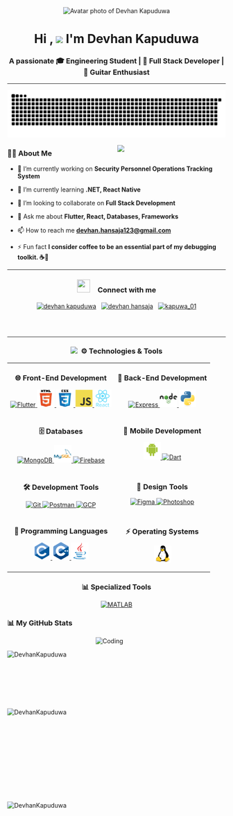 <div align=center>
      <img height="200" alt="Avatar photo of Devhan Kapuduwa" src="https://github.com/10kartik/10kartik/assets/99239411/21742f3f-d9a7-4a53-8530-7d20d51e03a9" alt="Avatar photo of KK10">
  </div>
  <h1 align="center">Hi , <img src="https://media.giphy.com/media/hvRJCLFzcasrR4ia7z/giphy.gif" width="35"> I'm Devhan Kapuduwa</h1>

<h3 align="center">A passionate 🎓 Engineering Student | 📱 Full Stack Developer | 🎸 Guitar Enthusiast</h3>

---

<p align = "center">
	<img src = https://github.com/7oSkaaa/7oSkaaa/blob/output/github-contribution-grid-snake-dark.svg/>
</p>


<picture> <img align="right" src="https://github.com/7oSkaaa/7oSkaaa/blob/main/Images/Right_Side.gif?raw=true" width = 250px></picture>

### 👨‍💻 About Me

- 🔭 I’m currently working on **Security Personnel Operations Tracking System**

- 🌱 I’m currently learning **.NET, React Native**

- 👯 I’m looking to collaborate on **Full Stack Development**

- 💬 Ask me about **Flutter, React, Databases, Frameworks**

- 📫 How to reach me **devhan.hansaja123@gmail.com**

- ⚡ Fun fact     **I consider coffee to be an essential part of my debugging toolkit. ☕🔧**

---

<h3 align="center"><img src="https://media.giphy.com/media/iY8CRBdQXODJSCERIr/giphy.gif" width="30" height="30" style="margin-right: 10px;"> &nbsp;Connect with me</h3>
<p align="center">
  <a href="https://linkedin.com/in/devhan kapuduwa" target="blank"><img align="center" src="https://raw.githubusercontent.com/rahuldkjain/github-profile-readme-generator/master/src/images/icons/Social/linked-in-alt.svg" alt="devhan kapuduwa" height="30" width="40" /></a>
  &nbsp;
  <a href="https://fb.com/devhan hansaja" target="blank"><img align="center" src="https://github.com/gauravghongde/social-icons/blob/master/PNG/Color/Facebook.png" alt="devhan hansaja" height="30" width="30" /></a>
  &nbsp;
  <a href="https://instagram.com/kapuwa_01" target="blank"><img align="center" src="https://raw.githubusercontent.com/rahuldkjain/github-profile-readme-generator/master/src/images/icons/Social/instagram.svg" alt="kapuwa_01" height="30" width="40" /></a>
</p>

<br>
<br>


---
<h3 align="center">
  <img src="https://media2.giphy.com/media/QssGEmpkyEOhBCb7e1/giphy.gif?cid=ecf05e47a0n3gi1bfqntqmob8g9aid1oyj2wr3ds3mg700bl&rid=giphy.gif" width="30"> &nbsp;⚙️ Technologies & Tools
</h3>



<table align="center">
  <tr>
    <td align="center" valign="top">
      <h3>🌐 Front-End Development</h3>
      <p>
        <a href="https://flutter.dev" target="_blank" rel="noreferrer">
          <img src="https://www.vectorlogo.zone/logos/flutterio/flutterio-icon.svg" alt="Flutter" width="40" height="40">
        </a>
        <a href="https://www.w3.org/html/" target="_blank" rel="noreferrer">
          <img src="https://raw.githubusercontent.com/devicons/devicon/master/icons/html5/html5-original-wordmark.svg" alt="HTML5" width="40" height="40">
        </a>
        <a href="https://www.w3schools.com/css/" target="_blank" rel="noreferrer">
          <img src="https://raw.githubusercontent.com/devicons/devicon/master/icons/css3/css3-original-wordmark.svg" alt="CSS3" width="40" height="40">
        </a>
        <a href="https://developer.mozilla.org/en-US/docs/Web/JavaScript" target="_blank" rel="noreferrer">
          <img src="https://raw.githubusercontent.com/devicons/devicon/master/icons/javascript/javascript-original.svg" alt="JavaScript" width="40" height="40">
        </a>
        <a href="https://reactjs.org/" target="_blank" rel="noreferrer">
          <img src="https://raw.githubusercontent.com/devicons/devicon/master/icons/react/react-original-wordmark.svg" alt="React" width="40" height="40">
        </a>
      </p>
    </td>
    <td align="center" valign="top">
      <h3>💾 Back-End Development</h3>
      <p>
        <a href="https://expressjs.com" target="_blank" rel="noreferrer">
          <img src="https://github.com/Scar1109/skill-icons/blob/main/icons/ExpressJS-Light.svg" alt="Express" width="40" height="40">
        </a>
        <a href="https://nodejs.org" target="_blank" rel="noreferrer">
          <img src="https://raw.githubusercontent.com/devicons/devicon/master/icons/nodejs/nodejs-original-wordmark.svg" alt="Node.js" width="40" height="40">
        </a>
        <a href="https://www.python.org" target="_blank" rel="noreferrer">
          <img src="https://raw.githubusercontent.com/devicons/devicon/master/icons/python/python-original.svg" alt="Python" width="40" height="40">
        </a>
      </p>
    </td>
  </tr>
  <tr>
    <td align="center" valign="top">
      <h3>🗄️ Databases</h3>
      <p>
        <a href="https://www.mongodb.com/" target="_blank" rel="noreferrer">
          <img src="https://github.com/Scar1109/skill-icons/blob/main/icons/MongoDB.svg" alt="MongoDB" width="40" height="40">
        </a>
        <a href="https://www.mysql.com/" target="_blank" rel="noreferrer">
          <img src="https://raw.githubusercontent.com/devicons/devicon/master/icons/mysql/mysql-original-wordmark.svg" alt="MySQL" width="40" height="40">
        </a>
        <a href="https://firebase.google.com/" target="_blank" rel="noreferrer">
          <img src="https://www.vectorlogo.zone/logos/firebase/firebase-icon.svg" alt="Firebase" width="40" height="40">
        </a>
      </p>
    </td>
    <td align="center" valign="top">
      <h3>📱 Mobile Development</h3>
      <p>
        <a href="https://developer.android.com" target="_blank" rel="noreferrer">
          <img src="https://raw.githubusercontent.com/devicons/devicon/master/icons/android/android-original-wordmark.svg" alt="Android" width="40" height="40">
        </a>
        <a href="https://dart.dev" target="_blank" rel="noreferrer">
          <img src="https://www.vectorlogo.zone/logos/dartlang/dartlang-icon.svg" alt="Dart" width="40" height="40">
        </a>
      </p>
    </td>
  </tr>
  <tr>
    <td align="center" valign="top">
      <h3>🛠️ Development Tools</h3>
      <p>
        <a href="https://git-scm.com/" target="_blank" rel="noreferrer">
          <img src="https://www.vectorlogo.zone/logos/git-scm/git-scm-icon.svg" alt="Git" width="40" height="40">
        </a>
        <a href="https://postman.com" target="_blank" rel="noreferrer">
          <img src="https://www.vectorlogo.zone/logos/getpostman/getpostman-icon.svg" alt="Postman" width="40" height="40">
        </a>
        <a href="https://cloud.google.com" target="_blank" rel="noreferrer">
          <img src="https://www.vectorlogo.zone/logos/google_cloud/google_cloud-icon.svg" alt="GCP" width="40" height="40">
        </a>
      </p>
    </td>
    <td align="center" valign="top">
      <h3>📐 Design Tools</h3>
      <p>
        <a href="https://www.figma.com/" target="_blank" rel="noreferrer">
          <img src="https://www.vectorlogo.zone/logos/figma/figma-icon.svg" alt="Figma" width="40" height="40">
        </a>
        <a href="https://www.photoshop.com/en" target="_blank" rel="noreferrer">
          <img src="https://github.com/Scar1109/skill-icons/blob/main/icons/Photoshop.svg" alt="Photoshop" width="40" height="40">
        </a>
      </p>
    </td>
  </tr>
  <tr>
    <td align="center" valign="top">
      <h3>🔢 Programming Languages</h3>
      <p>
        <a href="https://www.cprogramming.com/" target="_blank" rel="noreferrer">
          <img src="https://raw.githubusercontent.com/devicons/devicon/master/icons/c/c-original.svg" alt="C" width="40" height="40">
        </a>
        <a href="https://www.w3schools.com/cpp/" target="_blank" rel="noreferrer">
          <img src="https://raw.githubusercontent.com/devicons/devicon/master/icons/cplusplus/cplusplus-original.svg" alt="C++" width="40" height="40">
        </a>
        <a href="https://www.java.com" target="_blank" rel="noreferrer">
          <img src="https://raw.githubusercontent.com/devicons/devicon/master/icons/java/java-original.svg" alt="Java" width="40" height="40">
        </a>
      </p>
    </td>
    <td align="center" valign="top">
      <h3>⚡ Operating Systems</h3>
      <p>
        <a href="https://www.linux.org/" target="_blank" rel="noreferrer">
          <img src="https://raw.githubusercontent.com/devicons/devicon/master/icons/linux/linux-original.svg" alt="Linux" width="40" height="40">
        </a>
      </p>
    </td>
  </tr>
</table>

<h3 align="center">📊 Specialized Tools</h3>
<p align="center">
  <a href="https://www.mathworks.com/" target="_blank" rel="noreferrer">
    <img src="https://upload.wikimedia.org/wikipedia/commons/2/21/Matlab_Logo.png" alt="MATLAB" width="40" height="40">
  </a>
</p>


<h3>📊 My GitHub Stats</h3>
<img align="right" alt="Coding" width="300" src="https://cdn.dribbble.com/users/1277312/screenshots/14733298/media/39b1045e593737587dd60e42c8422d1f.gif" >
<br>


<p><img align="left" src="https://github-readme-stats.vercel.app/api/top-langs?username=DevhanKapuduwa&show_icons=true&theme=dark&locale=en&layout=compact" alt="DevhanKapuduwa" /></p>

<br><br><br><br><br><br><br>
<p>&nbsp;<img align="left" src="https://github-readme-stats.vercel.app/api?username=DevhanKapuduwa&show_icons=true&theme=dark&locale=en" alt="DevhanKapuduwa" /></p>
<br><br><br><br><br><br><br><br><br><br>

<p><img align="left" src="https://github-readme-streak-stats.herokuapp.com/?user=DevhanKapuduwa&theme=dark" alt="DevhanKapuduwa" /></p>
<br><br><br><br><br><br><br><br><br><br>
